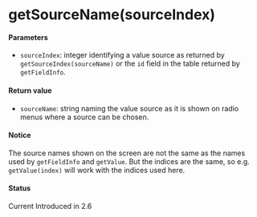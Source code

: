 # getSourceName(sourceIndex)

#### Parameters

* `sourceIndex`: integer identifying a value source as returned by `getSourceIndex(sourceName)` or the `id` field in the table returned by `getFieldInfo`.

#### Return value

* `sourceName`: string naming the value source as it is shown on radio menus where a source can be chosen.

#### Notice

The source names shown on the screen are not the same as the names used by `getFieldInfo` and `getValue`. But the indices are the same, so e.g. `getValue(index)` will work with the indices used here.

#### Status

Current Introduced in 2.6
